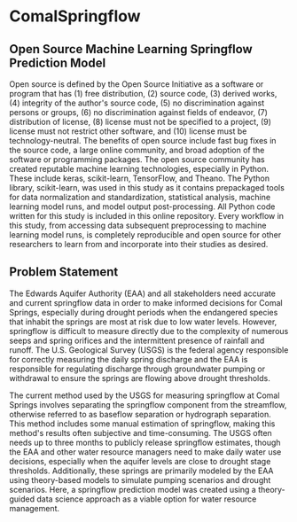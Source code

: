 # ComalSpringflow

## Open Source Machine Learning Springflow Prediction Model
Open source is defined by the Open Source Initiative as a software or program that has (1) free distribution, (2) source code, (3) derived works, (4) integrity of the author's source code, (5) no discrimination against persons or groups, (6) no discrimination against fields of endeavor, (7) distribution of license, (8) license must not be specified to a project, (9) license must not restrict other software, and (10) license must be technology-neutral. The benefits of open source include fast bug fixes in the source code, a large online community, and broad adoption of the software or programming packages.  The open source community has created reputable machine learning technologies, especially in Python.  These include keras, scikit-learn, TensorFlow, and Theano. The Python library, scikit-learn, was used in this study as it contains prepackaged tools for data normalization and standardization, statistical analysis, machine learning model runs, and model output post-processing.  All Python code written for this study is included in this online repository.  Every workflow in this study, from accessing data subsequent preprocessing to machine learning model runs, is completely reproducible and open source for other researchers to learn from and incorporate into their studies as desired. 

## Problem Statement
The Edwards Aquifer Authority (EAA) and all stakeholders need accurate and current springflow data in order to make informed decisions for Comal Springs, especially during drought periods when the endangered species that inhabit the springs are most at risk due to low water levels.  However, springflow is difficult to measure directly due to the complexity of numerous seeps and spring orifices and the intermittent presence of rainfall and runoff.  The U.S. Geological Survey (USGS) is the federal agency responsible for correctly measuring the daily spring discharge and the EAA is responsible for regulating discharge through groundwater pumping or withdrawal to ensure the springs are flowing above drought thresholds.  

The current method used by the USGS for measuring springflow at Comal Springs involves separating the springflow component from the streamflow, otherwise referred to as baseflow separation or hydrograph separation.  This method includes some manual estimation of springflow, making this method's results often subjective and time-consuming.  The USGS often needs up to three months to publicly release springflow estimates, though the EAA and other water resource managers need to make daily water use decisions, especially when the aquifer levels are close to drought stage thresholds.  Additionally, these springs are primarily modeled by the EAA using theory-based models to simulate pumping scenarios and drought scenarios.  Here, a springflow prediction model was created using a theory-guided data science approach as a viable option for water resource management. 

